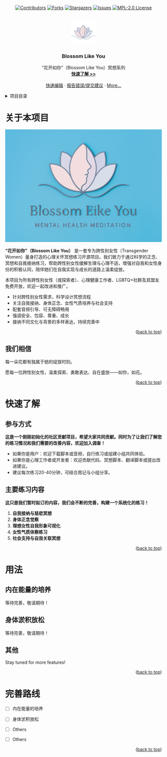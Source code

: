 <a id="readme-top"></a>

<div align="center">

[![Contributors][contributors-shield]][contributors-url]
[![Forks][forks-shield]][forks-url]
[![Stargazers][stars-shield]][stars-url]
[![Issues][issues-shield]][issues-url]
[![MPL-2.0 License][license-shield]][license-url]

</div>

<br />

<div align="center">
  <a href="https://github.com/blossom-selves/blossom-selves">
    <img src="docs/public/logos/logo.png" alt="Logo" width="80" height="80">
  </a>
  <h3 align="center">Blossom Like You</h3>
  <p align="center">
    “花开如你”（Blossom Like You）冥想系列
    <br />
    <a href="https://blsv.pages.dev/"><strong>快速了解 >></strong></a>
    <br />
    <br />
    <a href="https://github.dev/blossom-selves/blossom-selves">快速编辑</a>
    ·
    <a href="https://github.com/blossom-selves/blossom-selves/issues">报告错误/提交建议</a>
    ·
    <a href="#">More...</a>
  </p>

</div>




<details>
  <summary>项目目录</summary>
  <ol>
    <li>
      <a href="#关于本项目">关于本项目</a>
      <ul>
        <li><a href="#我们相信">我们相信</a></li>
      </ul>
    </li>
    <li>
      <a href="#快速了解">快速了解</a>
      <ul>
        <li><a href="#参与方式">参与方式</a></li>
        <li><a href="#主要练习内容">主要练习内容</a></li>
      </ul>
    </li>
    <li><a href="#用法">用法</a></li>
    <li><a href="#完善路线">完善路线</a></li>
  </ol>
</details>



# 关于本项目

<div align="center">
<img src="docs/public/logos/product-screenshot.jpg" alt="product-screenshot" width="512" height="361">
</div>

**“花开如你”（Blossom Like You）** 是一套专为跨性别女性（Transgender Women）量身打造的心理关怀冥想练习开源项目。我们致力于通过科学的正念、冥想和自我接纳练习，帮助跨性别女性缓解生理与心理不适，增强对自我和女性身份的积极认同，陪伴她们在自我实现与成长的道路上温柔绽放。

本项目为所有跨性别女性（或探索者）、心理健康工作者、LGBTQ+社群及其盟友免费开放，欢迎一起改进和推广。

- 针对跨性别女性需求，科学设计冥想流程
- 关注自我接纳、身体正念、女性气质培养与社会支持
- 配套音频引导、可无障碍畅用
- 强调安全、包容、尊重、成长
- 接纳不同文化与背景的多样表达，持续完善中

<p align="right">(<a href="#readme-top">back to top</a>)</p>

## 我们相信

每一朵花都有独属于她的绽放时刻。

愿每一位跨性别女性，温柔探索、勇敢表达、自在盛放——如你，如花。

<p align="right">(<a href="#readme-top">back to top</a>)</p>

# 快速了解

## 参与方式

**这是一个刚刚初始化的社区贡献项目，希望大家共同贡献。同时为了让我们了解您的练习情况和我们需要的改善内容，欢迎加入调查！**

- 如果你是用户：欢迎下载脚本或音频，自行练习或组建小组共同体验。
- 如果你是心理工作者或开发者：欢迎贡献代码、冥想脚本、翻译脚本或提出改进建议。
- 建议每次练习20-40分钟，可结合周记与小组分享。

## 主要练习内容

**这只是我们暂时拟订的内容，我们会不断的完善，构建一个系统化的练习！**

1. **自我接纳与慈悲冥想**
2. **身体正念觉察**
3. **理想女性自我形象可视化**
4. **女性气质体察练习**
5. **社会支持与自我关联冥想**

<p align="right">(<a href="#readme-top">back to top</a>)</p>

# 用法

## 内在能量的培养

等待完善，敬请期待！

## 身体淤积放松

等待完善，敬请期待！

## 其他

Stay tuned for more features!

<p align="right">(<a href="#readme-top">back to top</a>)</p>

# 完善路线

- [ ] 内在能量的培养

- [ ] 身体淤积放松

- [ ] Others

- [ ] Others

<p align="right">(<a href="#readme-top">back to top</a>)</p>



[contributors-shield]: https://img.shields.io/github/contributors/blossom-selves/blossom-selves.svg?style=for-the-badge
[contributors-url]: https://github.com/blossom-selves/blossom-selves/graphs/contributors
[forks-shield]: https://img.shields.io/github/forks/blossom-selves/blossom-selves.svg?style=for-the-badge
[forks-url]: https://github.com/blossom-selves/blossom-selves/network/members
[stars-shield]: https://img.shields.io/github/stars/blossom-selves/blossom-selves.svg?style=for-the-badge
[stars-url]: https://github.com/blossom-selves/blossom-selves/stargazers
[issues-shield]: https://img.shields.io/github/issues/blossom-selves/blossom-selves.svg?style=for-the-badge
[issues-url]: https://github.com/blossom-selves/blossom-selves/issues
[license-shield]: https://img.shields.io/github/license/blossom-selves/blossom-selves.svg?style=for-the-badge
[license-url]: https://github.com/blossom-selves/blossom-selves/blob/master/LICENSE